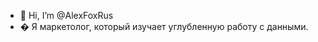 - 👋 Hi, I’m @AlexFoxRus
- � Я маркетолог, который изучает углубленную работу с данными. 


<!---
AlexFoxRus/AlexFoxRus is a ✨ special ✨ repository because its `README.md` (this file) appears on your GitHub profile.
You can click the Preview link to take a look at your changes.
--->
